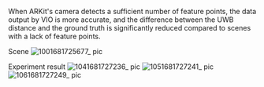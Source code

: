 When ARKit's camera detects a sufficient number of feature points, the data output by VIO is more accurate, and the difference between the UWB distance and the ground truth is significantly reduced compared to scenes with a lack of feature points.

Scene
![1001681725677_ pic](https://user-images.githubusercontent.com/54940667/232459280-a4d8ee08-59ab-4194-b036-380096832ff4.jpg)

Experiment result
![1041681727236_ pic](https://user-images.githubusercontent.com/54940667/232459340-7293eaf1-5b5d-4ee7-ab92-97367550097d.jpg)
![1051681727241_ pic](https://user-images.githubusercontent.com/54940667/232459352-342fcdcf-3508-452e-879d-693ac9d1615f.jpg)
![1061681727249_ pic](https://user-images.githubusercontent.com/54940667/232459366-c737ad1a-79e9-4541-820c-1dc59f00bc45.jpg)
